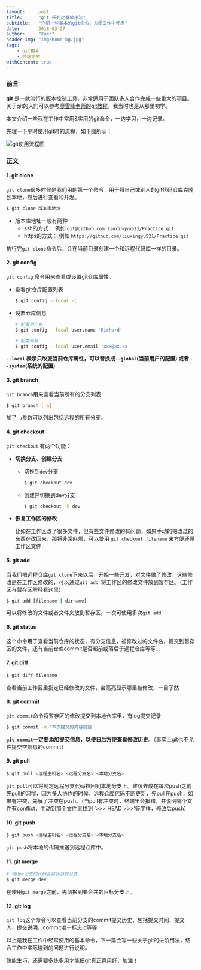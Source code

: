 ```yaml
---
layout:     post
title:      "git 系列之基础用法"
subtitle:   "介绍一些基本的git命令，方便工作中使用"
date:       2018-03-27
author:     "Xuer"
header-img: "img/home-bg.jpg"
tags:
    - git相关
    - 终端命令
withContent: true
---
```


### 前言

**git** 是一款流行的版本控制工具，非常适用于团队多人合作完成一些重大的项目。关于git的入门可以参考[廖雪峰老师的git教程](https://www.liaoxuefeng.com/wiki/0013739516305929606dd18361248578c67b8067c8c017b000)，我当时也是从那里初学。

本文介绍一些我在工作中常用&实用的git命令，一边学习，一边记录。

先理一下平时使用git时的流程，如下图所示：

![git使用流程图]({{site.baseurl}}/img/in-post/post-git/git-process.png)

### 正文

#### 1. git clone

`git clone`很多时候是我们用的第一个命令，用于将自己或别人的git代码仓库克隆到本地，然后进行查看和开发。

```sh
$ git clone 版本库地址
```

* 版本库地址一般有两种
    * ssh的方式：
    例如 `git@github.com:liuxingyu521/Practice.git`
    * https的方式：
    例如 `https://github.com/liuxingyu521/Practice.git`
    
执行完`git clone`命令后，会在当前目录创建一个和远程代码库一样的目录。

#### 2. git config

`git config` 命令用来查看或设置git仓库属性。

* 查看git仓库配置列表
    
    ```sh
    $ git config --local -l
    ```
* 设置仓库信息
    
    ```sh
    # 配置用户名
    $ git config --local user.name 'Richard'
    
    # 配置邮箱
    $ git config --local user.email 'xxx@xx.xx' 
    ```

**`--local` 表示只改变当前仓库属性，可以替换成`--global`(当前用户的配置) 或者 `--system`(系统的配置)**

#### 3. git branch

`git branch`用来查看当前所有的分支列表

```sh
$ git branch [-a]
```

加了`-a`参数可以列出包括远程的所有分支。

#### 4. git checkout

`git checkout` 有两个功能：

* **切换分支、创建分支**

    * 切换到`dev`分支
        
        ```sh
        $ git checkout dev 
        ```
        
    * 创建并切换到dev分支
        
        ```sh
        $ git checkout -b dev
        ```

* **恢复工作区的修改**

    比如在工作区改了很多文件，但有些文件修改的有问题，如果手动的把改过的东西在改回来，那将非常麻烦，可以使用 `git checkout filename` 来方便还原工作区文件
    


#### 5. git add

当我们把远程仓库`git clone`下来以后，开始一些开发，对文件做了修改，这些修改是在工作区修改的，可以通过`git add `将工作区的修改文件放到暂存区。（工作区与暂存区解释看[这里](https://www.liaoxuefeng.com/wiki/0013739516305929606dd18361248578c67b8067c8c017b000/0013745374151782eb658c5a5ca454eaa451661275886c6000)）

```sh
$ git add [filename | dirname]
```

可以将修改的文件或者文件夹放到暂存区，一次可使用多次`git add`

#### 6. git status

这个命令用于查看当前仓库的状态，有分支信息，被修改过的文件名，提交到暂存区的文件，还有当前仓库commit是否超前或落后于远程仓库等等...

#### 7. git diff

```sh
$ git diff filename
```

查看当前工作区里指定已经修改的文件，会高亮显示哪里被修改，一目了然

#### 8. git commit

`git commit`命令将暂存区的修改提交到本地仓库里，有log提交记录

```sh
$ git commit -m '本次提交的内容简要'
```

**`git commit`一定要添加提交信息，以便日后方便查看修改历史**。（事实上git也不允许提交空信息的commit）

#### 9. git pull

```sh
$ git pull <远程主机名> <远程分支名>:<本地分支名>
```

`git pull`可以将制定远程分支代码拉回到本地分支上。建议养成在每次push之前先pull的习惯，因为多人协作的时候，远程仓库代码不断更新，先pull在push，如果有冲突，先解了冲突在push。（当pull有冲突时，终端里会报错，并说明哪个文件有conflict，手动到那个文件里找到 ‘>>> HEAD >>>’等字样，修改后push）

#### 10. git push

```sh
$ git push <远程主机名> <远程分支名>:<本地分支名>
```

`git push`将本地的代码推送到远程仓库中。

#### 11. git merge

```sh
# 将dev分支的代码合并到当前分支
$ git merge dev
```

在使用`git merge`之前，先切换到要合并的目标分支上。

#### 12. git log

`git log`这个命令可以查看当前分支的commit提交历史，包括提交时间、提交人、提交说明、commit唯一标志id等等

以上是我在工作中经常使用的基本命令，下一篇会写一些关于git的进阶用法，结合工作中实际碰到的问题进行说明。

孰能生巧，还需要多练多用才能把git真正运用好，加油！

